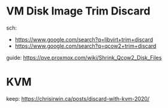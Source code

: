 # VM Disk Image Trim Discard
sch:
- https://www.google.com/search?q=libvirt+trim+discard
- https://www.google.com/search?q=qcow2+trim+discard

guide: https://pve.proxmox.com/wiki/Shrink_Qcow2_Disk_Files

# KVM
keep: https://chrisirwin.ca/posts/discard-with-kvm-2020/
